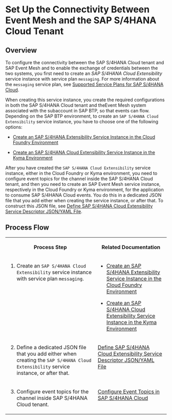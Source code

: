 <!-- loio13c0366d40aa42dfb94939bdb711f472 -->

# Set Up the Connectivity Between Event Mesh and the SAP S/4HANA Cloud Tenant



<a name="loio13c0366d40aa42dfb94939bdb711f472__section_cjq_hc3_qnb"/>

## Overview

To configure the connectivity between the SAP S/4HANA Cloud tenant and SAP Event Mesh and to enable the exchange of credentials between the two systems, you first need to create an *SAP S/4HANA Cloud Extensibility* service instance with service plan `messaging`. For more information about the `messaging` service plan, see [Supported Service Plans for SAP S/4HANA Cloud](supported-service-plans-for-sap-s-4hana-cloud-925c00a.md).

When creating this service instance, you create the required configurations in both the SAP S/4HANA Cloud tenant and theEvent Mesh system associated with the subaccount in SAP BTP, so that events can flow. Depending on the SAP BTP environment, to create an `SAP S/4HANA Cloud Extensibility` service instance, you have to choose one of the following options:

-   [Create an SAP S/4HANA Extensibility Service Instance in the Cloud Foundry Environment](create-an-sap-s-4hana-extensibility-service-instance-in-the-cloud-foundry-environment-531a909.md)

-   [Create an SAP S/4HANA Cloud Extensibility Service Instance in the Kyma Environment](create-an-sap-s-4hana-cloud-extensibility-service-instance-in-the-kyma-environment-55d876e.md)


After you have created the `SAP S/4HANA Cloud Extensibility` service instance, either in the Cloud Foundry or Kyma environment, you need to configure event topics for the channel inside the SAP S/4HANA Cloud tenant, and then you need to create an SAP Event Mesh service instance, respectively in the Cloud Foundry or Kyma environment, for the application to consume SAP S/4HANA Cloud events. You do this in a dedicated JSON file that you add either when creating the service instance, or after that. To construct this JSON file, see [Define SAP S/4HANA Cloud Extensibility Service Descriptor JSON/YAML File](define-sap-s-4hana-cloud-extensibility-service-descriptor-json-yaml-file-2d50d91.md).



<a name="loio13c0366d40aa42dfb94939bdb711f472__section_w3s_zcl_d4b"/>

## Process Flow


<table>
<tr>
<th valign="top">

Process Step



</th>
<th valign="top">

Related Documentation



</th>
</tr>
<tr>
<td valign="top">

1. Create an `SAP S/4HANA Cloud Extensibility` service instance with service plan `messaging`.



</td>
<td valign="top">

-   [Create an SAP S/4HANA Extensibility Service Instance in the Cloud Foundry Environment](create-an-sap-s-4hana-extensibility-service-instance-in-the-cloud-foundry-environment-531a909.md)

-   [Create an SAP S/4HANA Cloud Extensibility Service Instance in the Kyma Environment](create-an-sap-s-4hana-cloud-extensibility-service-instance-in-the-kyma-environment-55d876e.md)




</td>
</tr>
<tr>
<td valign="top">

2. Define a dedicated JSON file that you add either when creating the `SAP S/4HANA Cloud Extensibility` service instance, or after that.



</td>
<td valign="top">

 [Define SAP S/4HANA Cloud Extensibility Service Descriptor JSON/YAML File](define-sap-s-4hana-cloud-extensibility-service-descriptor-json-yaml-file-2d50d91.md) 



</td>
</tr>
<tr>
<td valign="top">

3. Configure event topics for the channel inside SAP S/4HANA Cloud tenant.



</td>
<td valign="top">

 [Configure Event Topics in SAP S/4HANA Cloud](configure-event-topics-in-sap-s-4hana-cloud-f5bbc57.md) 



</td>
</tr>
</table>

